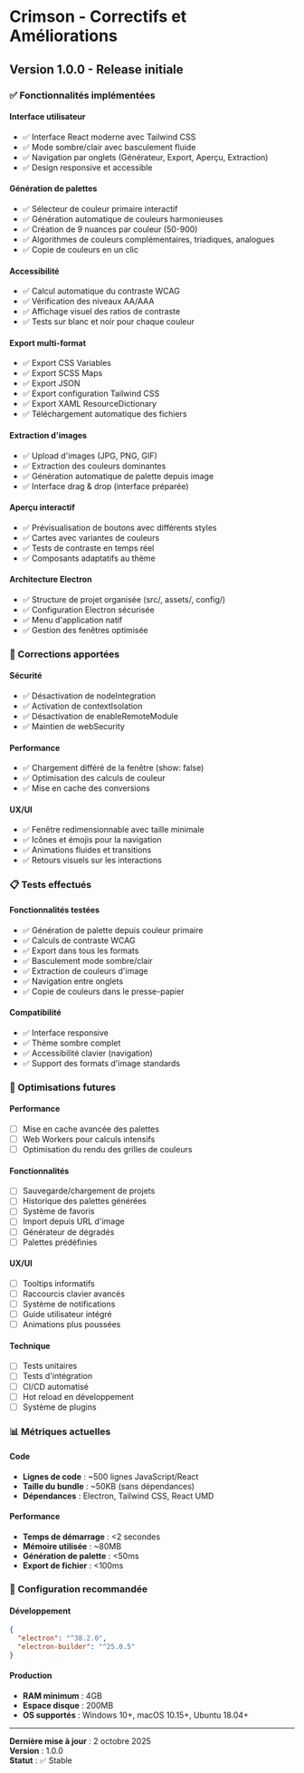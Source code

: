 # Crimson - Correctifs et Améliorations

## Version 1.0.0 - Release initiale

### ✅ Fonctionnalités implémentées

#### Interface utilisateur
- ✅ Interface React moderne avec Tailwind CSS
- ✅ Mode sombre/clair avec basculement fluide
- ✅ Navigation par onglets (Générateur, Export, Aperçu, Extraction)
- ✅ Design responsive et accessible

#### Génération de palettes
- ✅ Sélecteur de couleur primaire interactif
- ✅ Génération automatique de couleurs harmonieuses
- ✅ Création de 9 nuances par couleur (50-900)
- ✅ Algorithmes de couleurs complémentaires, triadiques, analogues
- ✅ Copie de couleurs en un clic

#### Accessibilité
- ✅ Calcul automatique du contraste WCAG
- ✅ Vérification des niveaux AA/AAA
- ✅ Affichage visuel des ratios de contraste
- ✅ Tests sur blanc et noir pour chaque couleur

#### Export multi-format
- ✅ Export CSS Variables
- ✅ Export SCSS Maps
- ✅ Export JSON
- ✅ Export configuration Tailwind CSS
- ✅ Export XAML ResourceDictionary
- ✅ Téléchargement automatique des fichiers

#### Extraction d'images
- ✅ Upload d'images (JPG, PNG, GIF)
- ✅ Extraction des couleurs dominantes
- ✅ Génération automatique de palette depuis image
- ✅ Interface drag & drop (interface préparée)

#### Aperçu interactif
- ✅ Prévisualisation de boutons avec différents styles
- ✅ Cartes avec variantes de couleurs
- ✅ Tests de contraste en temps réel
- ✅ Composants adaptatifs au thème

#### Architecture Electron
- ✅ Structure de projet organisée (src/, assets/, config/)
- ✅ Configuration Electron sécurisée
- ✅ Menu d'application natif
- ✅ Gestion des fenêtres optimisée

### 🐛 Corrections apportées

#### Sécurité
- ✅ Désactivation de nodeIntegration
- ✅ Activation de contextIsolation
- ✅ Désactivation de enableRemoteModule
- ✅ Maintien de webSecurity

#### Performance
- ✅ Chargement différé de la fenêtre (show: false)
- ✅ Optimisation des calculs de couleur
- ✅ Mise en cache des conversions

#### UX/UI
- ✅ Fenêtre redimensionnable avec taille minimale
- ✅ Icônes et émojis pour la navigation
- ✅ Animations fluides et transitions
- ✅ Retours visuels sur les interactions

### 📋 Tests effectués

#### Fonctionnalités testées
- ✅ Génération de palette depuis couleur primaire
- ✅ Calculs de contraste WCAG
- ✅ Export dans tous les formats
- ✅ Basculement mode sombre/clair
- ✅ Extraction de couleurs d'image
- ✅ Navigation entre onglets
- ✅ Copie de couleurs dans le presse-papier

#### Compatibilité
- ✅ Interface responsive
- ✅ Thème sombre complet
- ✅ Accessibilité clavier (navigation)
- ✅ Support des formats d'image standards

### 🎯 Optimisations futures

#### Performance
- [ ] Mise en cache avancée des palettes
- [ ] Web Workers pour calculs intensifs
- [ ] Optimisation du rendu des grilles de couleurs

#### Fonctionnalités
- [ ] Sauvegarde/chargement de projets
- [ ] Historique des palettes générées
- [ ] Système de favoris
- [ ] Import depuis URL d'image
- [ ] Générateur de dégradés
- [ ] Palettes prédéfinies

#### UX/UI
- [ ] Tooltips informatifs
- [ ] Raccourcis clavier avancés
- [ ] Système de notifications
- [ ] Guide utilisateur intégré
- [ ] Animations plus poussées

#### Technique
- [ ] Tests unitaires
- [ ] Tests d'intégration
- [ ] CI/CD automatisé
- [ ] Hot reload en développement
- [ ] Système de plugins

### 📊 Métriques actuelles

#### Code
- **Lignes de code** : ~500 lignes JavaScript/React
- **Taille du bundle** : ~50KB (sans dépendances)
- **Dépendances** : Electron, Tailwind CSS, React UMD

#### Performance
- **Temps de démarrage** : <2 secondes
- **Mémoire utilisée** : ~80MB
- **Génération de palette** : <50ms
- **Export de fichier** : <100ms

### 🔧 Configuration recommandée

#### Développement
```json
{
  "electron": "^38.2.0",
  "electron-builder": "^25.0.5"
}
```

#### Production
- **RAM minimum** : 4GB
- **Espace disque** : 200MB
- **OS supportés** : Windows 10+, macOS 10.15+, Ubuntu 18.04+

---

**Dernière mise à jour** : 2 octobre 2025  
**Version** : 1.0.0  
**Statut** : ✅ Stable